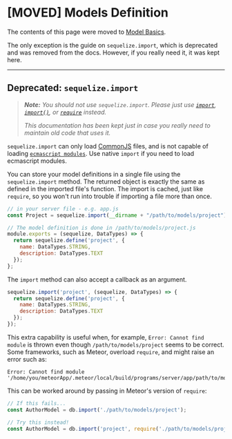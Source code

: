 # \[MOVED\] Models Definition

The contents of this page were moved to [Model Basics](model-basics.html).

The only exception is the guide on `sequelize.import`, which is deprecated and was removed from the docs. However, if you really need it, it was kept here.

----

## Deprecated: `sequelize.import`

> _**Note:** You should not use `sequelize.import`. Please just use [`import`](https://developer.mozilla.org/en-US/docs/Web/JavaScript/Reference/Statements/import), [`import()`](https://developer.mozilla.org/en-US/docs/Web/JavaScript/Reference/Statements/import#dynamic_imports), or [`require`](https://nodejs.org/api/modules.html#requireid) instead._
>
> _This documentation has been kept just in case you really need to maintain old code that uses it._

`sequelize.import` can only load [CommonJS](https://nodejs.org/api/modules.html) files, and is not capable of loading [`ecmascript modules`](https://nodejs.org/api/esm.html). Use native `import` if you need to load ecmascript modules.

You can store your model definitions in a single file using the `sequelize.import` method. The returned object is exactly the same as defined in the imported file's function. The import is cached, just like `require`, so you won't run into trouble if importing a file more than once.

```js
// in your server file - e.g. app.js
const Project = sequelize.import(__dirname + "/path/to/models/project");

// The model definition is done in /path/to/models/project.js
module.exports = (sequelize, DataTypes) => {
  return sequelize.define('project', {
    name: DataTypes.STRING,
    description: DataTypes.TEXT
  });
};
```

The `import` method can also accept a callback as an argument.

```js
sequelize.import('project', (sequelize, DataTypes) => {
  return sequelize.define('project', {
    name: DataTypes.STRING,
    description: DataTypes.TEXT
  });
});
```

This extra capability is useful when, for example, `Error: Cannot find module` is thrown even though `/path/to/models/project` seems to be correct. Some frameworks, such as Meteor, overload `require`, and might raise an error such as:

```text
Error: Cannot find module '/home/you/meteorApp/.meteor/local/build/programs/server/app/path/to/models/project.js'
```

This can be worked around by passing in Meteor's version of `require`:

```js
// If this fails...
const AuthorModel = db.import('./path/to/models/project');

// Try this instead!
const AuthorModel = db.import('project', require('./path/to/models/project'));
```
